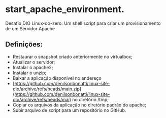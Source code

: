 # start_apache_environment.
Desafio DIO Linux-do-zero: Um shell script para criar um provisionamento de um Servidor Apache

## Definições:
- Restaurar o snapshot criado anteriormente no virtualbox;
- Atualizar o servidor;
- Instalar o apache2;
- Instalar o unzip;
- Baixar a aplicação disponível no endereço
- [https://github.com/denilsonbonatti/linux-site-dio/archive/refs/heads/main.zip](https://github.com/denilsonbonatti/linux-site-dio/archive/refs/heads/mai) no diretório /tmp;
- Copiar os arquivos da aplicação no diretório padrão do apache;
- Subir arquivo de script para um repositório no GitHub.
